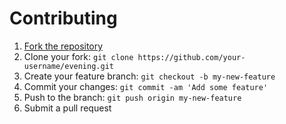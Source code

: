 # Contributing

1. [Fork the repository](https://github.com/furaki/evening/fork)
2. Clone your fork: `git clone https://github.com/your-username/evening.git`
3. Create your feature branch: `git checkout -b my-new-feature`
4. Commit your changes: `git commit -am 'Add some feature'`
5. Push to the branch: `git push origin my-new-feature`
6. Submit a pull request
